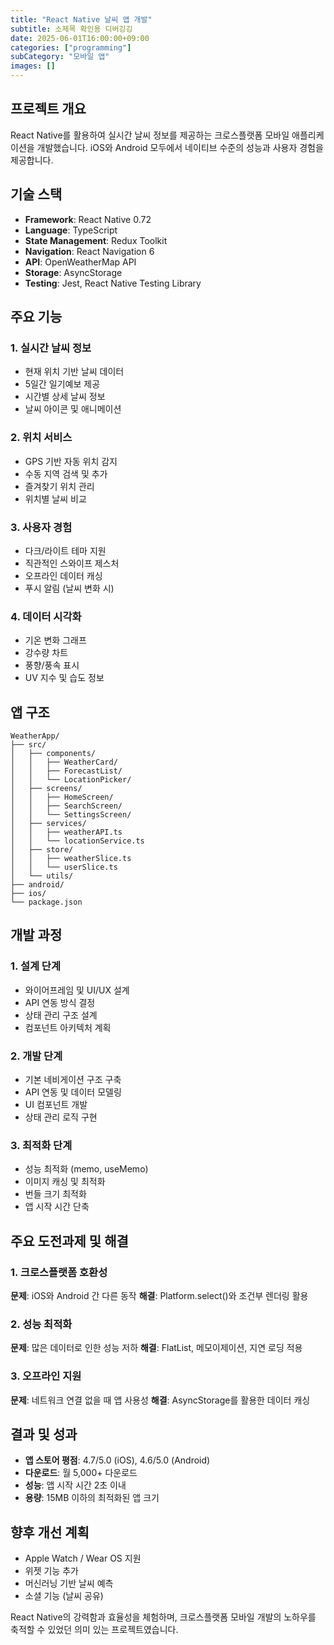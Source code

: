 ```yaml
---
title: "React Native 날씨 앱 개발"
subtitle: 소제목 확인용 디버깅깅
date: 2025-06-01T16:00:00+09:00
categories: ["programming"]
subCategory: "모바일 앱"
images: []
---
```


## 프로젝트 개요

React Native를 활용하여 실시간 날씨 정보를 제공하는 크로스플랫폼 모바일 애플리케이션을 개발했습니다. iOS와 Android 모두에서 네이티브 수준의 성능과 사용자 경험을 제공합니다.

## 기술 스택

- **Framework**: React Native 0.72
- **Language**: TypeScript
- **State Management**: Redux Toolkit
- **Navigation**: React Navigation 6
- **API**: OpenWeatherMap API
- **Storage**: AsyncStorage
- **Testing**: Jest, React Native Testing Library

## 주요 기능

### 1. 실시간 날씨 정보
- 현재 위치 기반 날씨 데이터
- 5일간 일기예보 제공
- 시간별 상세 날씨 정보
- 날씨 아이콘 및 애니메이션

### 2. 위치 서비스
- GPS 기반 자동 위치 감지
- 수동 지역 검색 및 추가
- 즐겨찾기 위치 관리
- 위치별 날씨 비교

### 3. 사용자 경험
- 다크/라이트 테마 지원
- 직관적인 스와이프 제스처
- 오프라인 데이터 캐싱
- 푸시 알림 (날씨 변화 시)

### 4. 데이터 시각화
- 기온 변화 그래프
- 강수량 차트
- 풍향/풍속 표시
- UV 지수 및 습도 정보

## 앱 구조

```
WeatherApp/
├── src/
│   ├── components/
│   │   ├── WeatherCard/
│   │   ├── ForecastList/
│   │   └── LocationPicker/
│   ├── screens/
│   │   ├── HomeScreen/
│   │   ├── SearchScreen/
│   │   └── SettingsScreen/
│   ├── services/
│   │   ├── weatherAPI.ts
│   │   └── locationService.ts
│   ├── store/
│   │   ├── weatherSlice.ts
│   │   └── userSlice.ts
│   └── utils/
├── android/
├── ios/
└── package.json
```

## 개발 과정

### 1. 설계 단계
- 와이어프레임 및 UI/UX 설계
- API 연동 방식 결정
- 상태 관리 구조 설계
- 컴포넌트 아키텍처 계획

### 2. 개발 단계
- 기본 네비게이션 구조 구축
- API 연동 및 데이터 모델링
- UI 컴포넌트 개발
- 상태 관리 로직 구현

### 3. 최적화 단계
- 성능 최적화 (memo, useMemo)
- 이미지 캐싱 및 최적화
- 번들 크기 최적화
- 앱 시작 시간 단축

## 주요 도전과제 및 해결

### 1. 크로스플랫폼 호환성
**문제**: iOS와 Android 간 다른 동작
**해결**: Platform.select()와 조건부 렌더링 활용

### 2. 성능 최적화
**문제**: 많은 데이터로 인한 성능 저하
**해결**: FlatList, 메모이제이션, 지연 로딩 적용

### 3. 오프라인 지원
**문제**: 네트워크 연결 없을 때 앱 사용성
**해결**: AsyncStorage를 활용한 데이터 캐싱

## 결과 및 성과

- **앱 스토어 평점**: 4.7/5.0 (iOS), 4.6/5.0 (Android)
- **다운로드**: 월 5,000+ 다운로드
- **성능**: 앱 시작 시간 2초 이내
- **용량**: 15MB 이하의 최적화된 앱 크기

## 향후 개선 계획

- Apple Watch / Wear OS 지원
- 위젯 기능 추가
- 머신러닝 기반 날씨 예측
- 소셜 기능 (날씨 공유)

React Native의 강력함과 효율성을 체험하며, 크로스플랫폼 모바일 개발의 노하우를 축적할 수 있었던 의미 있는 프로젝트였습니다.